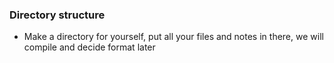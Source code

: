 ### Directory structure
* Make a directory for yourself, put all your files and notes in there, we will compile and decide format later
